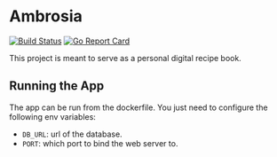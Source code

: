 # Ambrosia

[![Build Status](https://travis-ci.org/rlongo/ambrosia-server-go.svg?branch=master)](https://travis-ci.org/rlongo/ambrosia-server-go)
[![Go Report Card](https://goreportcard.com/badge/github.com/rlongo/ambrosia)](https://goreportcard.com/report/github.com/rlongo/ambrosia)

This project is meant to serve as a personal digital recipe book.

## Running the App

The app can be run from the dockerfile. You just need to configure the following env variables:
* `DB_URL`: url of the database.
* `PORT`: which port to bind the web server to.

